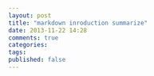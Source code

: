 ```yaml
---
layout: post
title: "markdown inroduction summarize"
date: 2013-11-22 14:28
comments: true
categories: 
tags: 
published: false
---
```


